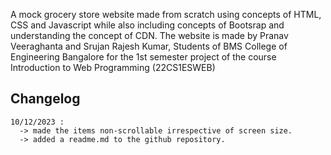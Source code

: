 A mock grocery store website made from scratch using concepts of HTML, CSS and Javascript while also including concepts of Bootsrap and understanding the concept of CDN.
The website is made by Pranav Veeraghanta and Srujan Rajesh Kumar, Students of BMS College of Engineering Bangalore for the 1st semester project of the course Introduction to Web Programming (22CS1ESWEB)

## Changelog
    10/12/2023 :
      -> made the items non-scrollable irrespective of screen size.
      -> added a readme.md to the github repository.